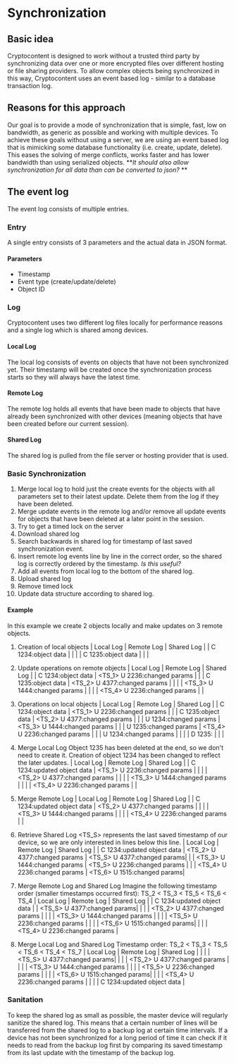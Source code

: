 # Synchronization

## Basic idea
Cryptocontent is designed to work without a trusted third party by synchronizing
data over one or more encrypted files over different hosting or file sharing
providers. To allow complex objects being synchronized in this way,
Cryptocontent uses an event based log - similar to a database transaction log.

## Reasons for this approach
Our goal is to provide a mode of synchronization that is simple, fast, low on
bandwidth, as generic as possible and working with multiple devices. To achieve
these goals without using a server, we are using an event based log that is
mimicking some database functionality (i.e. create, update, delete). This
eases the solving of merge conflicts, works faster and has lower bandwidth than
using serialized objects. ***It should also allow synchronization for all
data than can be converted to json?* **

## The event log
The event log consists of multiple entries.

### Entry

A single entry consists of 3 parameters and the actual data in JSON format.

#### Parameters
* Timestamp
* Event type (create/update/delete)
* Object ID

### Log

Cryptocontent uses two different log files locally for performance reasons and
a single log which is shared among devices.

#### Local Log
The local log consists of events on objects that have not been synchronized yet.
Their timestamp will be created once the synchronization process starts so they
will always have the latest time.

#### Remote Log
The remote log holds all events that have been made to objects that have already
been synchronized with other devices (meaning objects that have been created
before our current session).

#### Shared Log
The shared log is pulled from the file server or hosting provider that is used.

### Basic Synchronization
1. Merge local log to hold just the create events for the objects with all
parameters set to their latest update. Delete them from the log if they have
been deleted.
2. Merge update events in the remote log and/or remove all update events for
objects that have been deleted at a later point in the session.
3. Try to get a timed lock on the server
4. Download shared log
5. Search backwards in shared log for timestamp of last saved synchronization
event.
6. Insert remote log events line by line in the correct order, so the shared log
is correctly ordered by the timestamp. *Is this useful?*
7. Add all events from local log to the bottom of the shared log.
8. Upload shared log
9. Remove timed lock
10. Update data structure according to shared log.

#### Example
In this example we create 2 objects locally and make updates on 3 remote objects.

1. Creation of local objects
| Local Log | Remote Log | Shared Log |
| C 1234:object data | | |
| C 1235:object data | | |

2. Update operations on remote objects
| Local Log | Remote Log | Shared Log |
| C 1234:object data | <TS_1> U 2236:changed params | |
| C 1235:object data | <TS_2> U 4377:changed params | |
| | <TS_3> U 1444:changed params | |
| | <TS_4> U 2236:changed params | |

3. Operations on local objects
| Local Log | Remote Log | Shared Log |
| C 1234:object data | <TS_1> U 2236:changed params | |
| C 1235:object data | <TS_2> U 4377:changed params | |
| U 1234:changed params | <TS_3> U 1444:changed params | |
| U 1235:changed params | <TS_4> U 2236:changed params | |
| U 1234:changed params | | |
| D 1235: | | |

4. Merge Local Log
Object 1235 has been deleted at the end, so we don't need to create it. Creation
of object 1234 has been changed to reflect the later updates.
| Local Log | Remote Log | Shared Log |
| C 1234:updated object data | <TS_1> U 2236:changed params | |
| | <TS_2> U 4377:changed params | |
| | <TS_3> U 1444:changed params | |
| | <TS_4> U 2236:changed params | |

5. Merge Remote Log
| Local Log | Remote Log | Shared Log |
| C 1234:updated object data | <TS_2> U 4377:changed params | |
| | <TS_3> U 1444:changed params | |
| | <TS_4> U 2236:changed params | |

6. Retrieve Shared Log
<TS_S> represents the last saved timestamp of our device, so we are only
interested in lines below this line.
| Local Log | Remote Log | Shared Log |
| C 1234:updated object data | <TS_2> U 4377:changed params | <TS_S>
U 4377:changed params|
| | <TS_3> U 1444:changed params | <TS_5> U 2236:changed params |
| | <TS_4> U 2236:changed params | <TS_6> U 1515:changed params|

7. Merge Remote Log and Shared Log
Imagine the following timestamp order (smaller timestamps occurred first): TS_2
< TS_3 < TS_5 < TS_6 < TS_4
| Local Log | Remote Log | Shared Log |
| C 1234:updated object data | | <TS_S> U 4377:changed params|
| | | <TS_2> U 4377:changed params |
| | | <TS_3> U 1444:changed params |
| | | <TS_5> U 2236:changed params |
| | | <TS_6> U 1515:changed params|
| | | <TS_4> U 2236:changed params |

8. Merge Local Log and Shared Log
Timestamp order: TS_2 < TS_3 < TS_5 < TS_6 < TS_4 < TS_7
| Local Log | Remote Log | Shared Log |
| | | <TS_S> U 4377:changed params|
| | | <TS_2> U 4377:changed params |
| | | <TS_3> U 1444:changed params |
| | | <TS_5> U 2236:changed params |
| | | <TS_6> U 1515:changed params|
| | | <TS_4> U 2236:changed params |
| | | C 1234:updated object data |

### Sanitation
To keep the shared log as small as possible, the master device will regularly
sanitize the shared log. This means that a certain number of lines will be
transferred from the shared log to a backup log at certain time intervals. If
a device has not been synchronized for a long period of time it can check if it
needs to read from the backup log first by comparing its saved timestamp from
its last update with the timestamp of the backup log.
